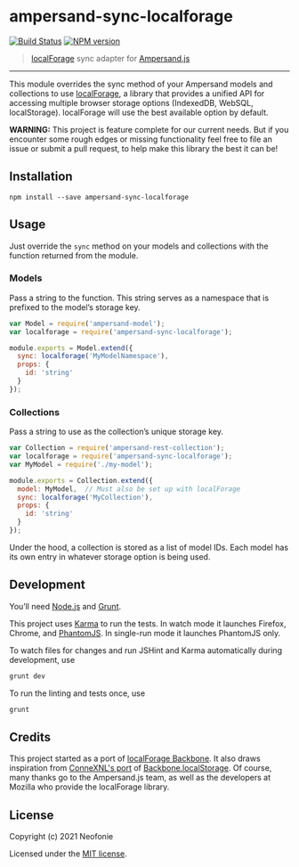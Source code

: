 # ampersand-sync-localforage

[![Build Status](https://travis-ci.org/Neofonie/ampersand-sync-localforage.svg?branch=master,develop)](https://travis-ci.org/Neofonie/ampersand-sync-localforage)
[![NPM version](https://badge.fury.io/js/ampersand-sync-localforage.svg)](http://badge.fury.io/js/ampersand-sync-localforage)

> [localForage](https://localforage.github.io/localForage/) sync adapter for [Ampersand.js](http://ampersandjs.com)

---

This module overrides the sync method of your Ampersand models and collections to use [localForage](https://localforage.github.io/localForage/), a library that provides a unified API for accessing multiple browser storage options (IndexedDB, WebSQL, localStorage). localForage will use the best available option by default.

**WARNING:** This project is feature complete for our current needs. But if you encounter some rough edges or missing functionality feel free to file an issue or submit a pull request, to help make this library the best it can be!

## Installation

```
npm install --save ampersand-sync-localforage
```

## Usage

Just override the `sync` method on your models and collections with the function returned from the module.

### Models

Pass a string to the function. This string serves as a namespace that is prefixed to the model’s storage key.

```js
var Model = require('ampersand-model');
var localforage = require('ampersand-sync-localforage');

module.exports = Model.extend({
  sync: localforage('MyModelNamespace'),
  props: {
    id: 'string'
  }
});
```

### Collections

Pass a string to use as the collection’s unique storage key.

```js
var Collection = require('ampersand-rest-collection');
var localforage = require('ampersand-sync-localforage');
var MyModel = require('./my-model');

module.exports = Collection.extend({
  model: MyModel,  // Must also be set up with localForage
  sync: localforage('MyCollection'),
  props: {
    id: 'string'
  }
});
```

Under the hood, a collection is stored as a list of model IDs. Each model has its own entry in whatever storage option is being used.

## Development

You’ll need [Node.js](http://nodejs.org) and [Grunt](http://gruntjs.com/getting-started#installing-the-cli).

This project uses [Karma](http://karma-runner.github.io) to run the tests. In watch mode it launches Firefox, Chrome, and [PhantomJS](http://phantomjs.org/). In single-run mode it launches PhantomJS only.

To watch files for changes and run JSHint and Karma automatically during development, use

```bash
grunt dev
```

To run the linting and tests once, use

```bash
grunt
```

## Credits

This project started as a port of [localForage Backbone](https://github.com/mozilla/localForage-backbone). It also draws inspiration from [ConneXNL's port](https://github.com/ConneXNL/ampersand-sync-localstorage) of [Backbone.localStorage](https://github.com/jeromegn/Backbone.localStorage). Of course, many thanks go to the Ampersand.js team, as well as the developers at Mozilla who provide the localForage library.

## License

Copyright (c) 2021 Neofonie

Licensed under the [MIT license](LICENSE).
